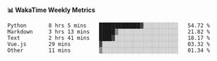 **:bar_chart: WakaTime Weekly Metrics**

<!--START_SECTION:waka-->

```text
Python       8 hrs 5 mins    █████████████▓░░░░░░░░░░░   54.72 %
Markdown     3 hrs 13 mins   █████▒░░░░░░░░░░░░░░░░░░░   21.82 %
Text         2 hrs 41 mins   ████▓░░░░░░░░░░░░░░░░░░░░   18.17 %
Vue.js       29 mins         ▓░░░░░░░░░░░░░░░░░░░░░░░░   03.32 %
Other        11 mins         ▒░░░░░░░░░░░░░░░░░░░░░░░░   01.34 %
```

<!--END_SECTION:waka-->
